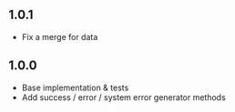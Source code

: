 ## 1.0.1

- Fix a merge for data

## 1.0.0

- Base implementation & tests
- Add success / error / system error generator methods